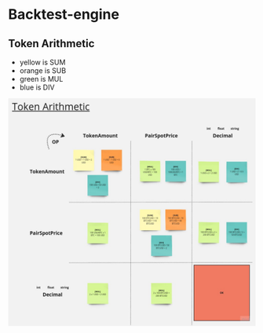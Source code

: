 # Backtest-engine

## Token Arithmetic
- yellow is SUM
- orange is SUB
- green is MUL
- blue is DIV

![alt text](Backtest-engine.jpg)
